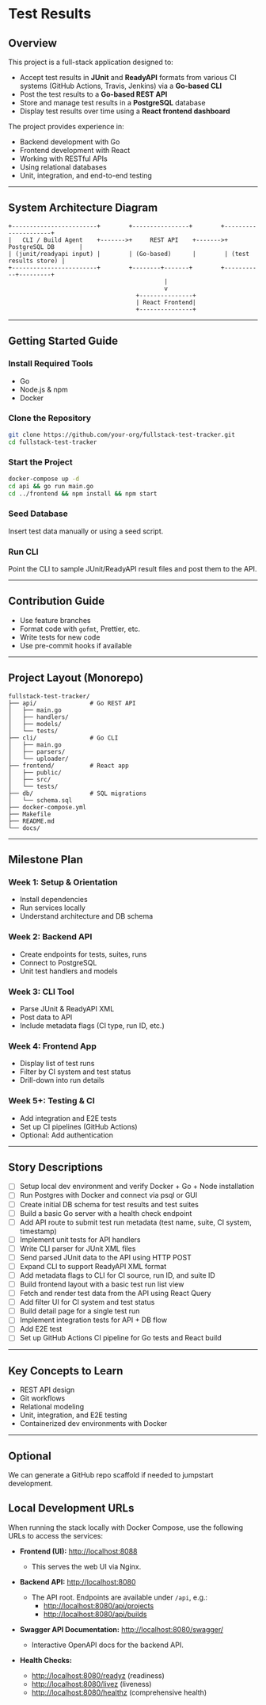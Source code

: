 # Test Results

## Overview

This project is a full-stack application designed to:

* Accept test results in **JUnit** and **ReadyAPI** formats from various CI systems (GitHub Actions, Travis, Jenkins) via a **Go-based CLI**
* Post the test results to a **Go-based REST API**
* Store and manage test results in a **PostgreSQL** database
* Display test results over time using a **React frontend dashboard**

The project provides experience in:

* Backend development with Go
* Frontend development with React
* Working with RESTful APIs
* Using relational databases
* Unit, integration, and end-to-end testing

---

## System Architecture Diagram

```
+------------------------+        +----------------+        +---------------------+
|   CLI / Build Agent    +------->+     REST API    +------->+  PostgreSQL DB       |
| (junit/readyapi input) |        | (Go-based)      |        | (test results store) |
+------------------------+        +--------+-------+        +-----------+---------+
                                            |
                                            v
                                    +---------------+
                                    | React Frontend|
                                    +---------------+
```

---

## Getting Started Guide

### Install Required Tools

* Go
* Node.js & npm
* Docker

### Clone the Repository

```bash
git clone https://github.com/your-org/fullstack-test-tracker.git
cd fullstack-test-tracker
```

### Start the Project

```bash
docker-compose up -d
cd api && go run main.go
cd ../frontend && npm install && npm start
```

### Seed Database

Insert test data manually or using a seed script.

### Run CLI

Point the CLI to sample JUnit/ReadyAPI result files and post them to the API.

---

## Contribution Guide

* Use feature branches
* Format code with `gofmt`, Prettier, etc.
* Write tests for new code
* Use pre-commit hooks if available

---

## Project Layout (Monorepo)

```text
fullstack-test-tracker/
├── api/               # Go REST API
│   ├── main.go
│   ├── handlers/
│   ├── models/
│   └── tests/
├── cli/               # Go CLI
│   ├── main.go
│   ├── parsers/
│   └── uploader/
├── frontend/          # React app
│   ├── public/
│   ├── src/
│   └── tests/
├── db/                # SQL migrations
│   └── schema.sql
├── docker-compose.yml
├── Makefile
├── README.md
└── docs/
```

---

## Milestone Plan

### Week 1: Setup & Orientation

* Install dependencies
* Run services locally
* Understand architecture and DB schema

### Week 2: Backend API

* Create endpoints for tests, suites, runs
* Connect to PostgreSQL
* Unit test handlers and models

### Week 3: CLI Tool

* Parse JUnit & ReadyAPI XML
* Post data to API
* Include metadata flags (CI type, run ID, etc.)

### Week 4: Frontend App

* Display list of test runs
* Filter by CI system and test status
* Drill-down into run details

### Week 5+: Testing & CI

* Add integration and E2E tests
* Set up CI pipelines (GitHub Actions)
* Optional: Add authentication

---

## Story Descriptions
* [ ] Setup local dev environment and verify Docker + Go + Node installation
* [ ] Run Postgres with Docker and connect via psql or GUI
* [ ] Create initial DB schema for test results and test suites
* [ ] Build a basic Go server with a health check endpoint
* [ ] Add API route to submit test run metadata (test name, suite, CI system, timestamp)
* [ ] Implement unit tests for API handlers
* [ ] Write CLI parser for JUnit XML files
* [ ] Send parsed JUnit data to the API using HTTP POST
* [ ] Expand CLI to support ReadyAPI XML format
* [ ] Add metadata flags to CLI for CI source, run ID, and suite ID
* [ ] Build frontend layout with a basic test run list view
* [ ] Fetch and render test data from the API using React Query
* [ ] Add filter UI for CI system and test status
* [ ] Build detail page for a single test run
* [ ] Implement integration tests for API + DB flow
* [ ] Add E2E test
* [ ] Set up GitHub Actions CI pipeline for Go tests and React build

---

## Key Concepts to Learn

* REST API design
* Git workflows
* Relational modeling
* Unit, integration, and E2E testing
* Containerized dev environments with Docker

---

## Optional

We can generate a GitHub repo scaffold if needed to jumpstart development.

## Local Development URLs

When running the stack locally with Docker Compose, use the following URLs to access the services:

- **Frontend (UI):** [http://localhost:8088](http://localhost:8088)
  - This serves the web UI via Nginx.

- **Backend API:** [http://localhost:8080](http://localhost:8080)
  - The API root. Endpoints are available under `/api`, e.g.:
    - [http://localhost:8080/api/projects](http://localhost:8080/api/projects)
    - [http://localhost:8080/api/builds](http://localhost:8080/api/builds)

- **Swagger API Documentation:** [http://localhost:8080/swagger/](http://localhost:8080/swagger/)
  - Interactive OpenAPI docs for the backend API.

- **Health Checks:**
  - [http://localhost:8080/readyz](http://localhost:8080/readyz) (readiness)
  - [http://localhost:8080/livez](http://localhost:8080/livez) (liveness)
  - [http://localhost:8080/healthz](http://localhost:8080/healthz) (comprehensive health)
